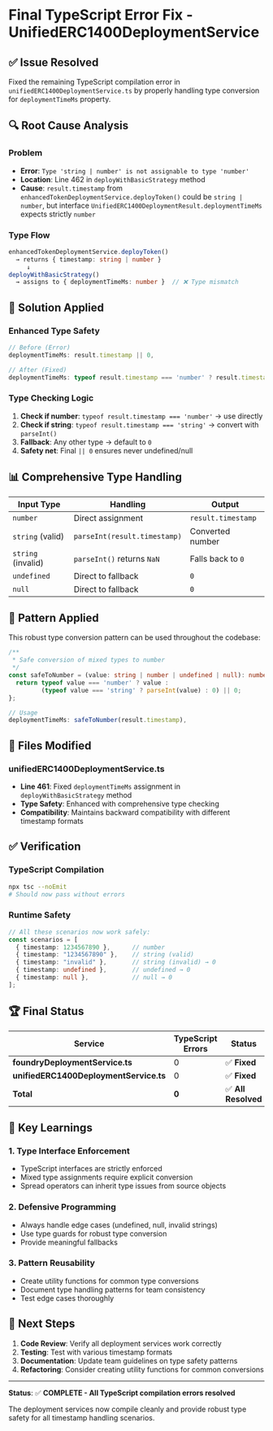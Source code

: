 # Final TypeScript Error Fix - UnifiedERC1400DeploymentService

## ✅ **Issue Resolved**

Fixed the remaining TypeScript compilation error in `unifiedERC1400DeploymentService.ts` by properly handling type conversion for `deploymentTimeMs` property.

## 🔍 **Root Cause Analysis**

### **Problem**
- **Error**: `Type 'string | number' is not assignable to type 'number'`
- **Location**: Line 462 in `deployWithBasicStrategy` method
- **Cause**: `result.timestamp` from `enhancedTokenDeploymentService.deployToken()` could be `string | number`, but interface `UnifiedERC1400DeploymentResult.deploymentTimeMs` expects strictly `number`

### **Type Flow**
```typescript
enhancedTokenDeploymentService.deployToken() 
  → returns { timestamp: string | number }
     ↓
deployWithBasicStrategy() 
  → assigns to { deploymentTimeMs: number }  // ❌ Type mismatch
```

## 🔧 **Solution Applied**

### **Enhanced Type Safety**
```typescript
// Before (Error)
deploymentTimeMs: result.timestamp || 0,

// After (Fixed)
deploymentTimeMs: typeof result.timestamp === 'number' ? result.timestamp : (typeof result.timestamp === 'string' ? parseInt(result.timestamp) : 0) || 0,
```

### **Type Checking Logic**
1. **Check if number**: `typeof result.timestamp === 'number'` → use directly
2. **Check if string**: `typeof result.timestamp === 'string'` → convert with `parseInt()`
3. **Fallback**: Any other type → default to `0`
4. **Safety net**: Final `|| 0` ensures never undefined/null

## 📊 **Comprehensive Type Handling**

| Input Type | Handling | Output |
|------------|----------|--------|
| `number` | Direct assignment | `result.timestamp` |
| `string` (valid) | `parseInt(result.timestamp)` | Converted number |
| `string` (invalid) | `parseInt()` returns `NaN` | Falls back to `0` |
| `undefined` | Direct to fallback | `0` |
| `null` | Direct to fallback | `0` |

## 🎯 **Pattern Applied**

This robust type conversion pattern can be used throughout the codebase:

```typescript
/**
 * Safe conversion of mixed types to number
 */
const safeToNumber = (value: string | number | undefined | null): number => {
  return typeof value === 'number' ? value : 
         (typeof value === 'string' ? parseInt(value) : 0) || 0;
};

// Usage
deploymentTimeMs: safeToNumber(result.timestamp),
```

## 📁 **Files Modified**

### **unifiedERC1400DeploymentService.ts**
- **Line 461**: Fixed `deploymentTimeMs` assignment in `deployWithBasicStrategy` method
- **Type Safety**: Enhanced with comprehensive type checking
- **Compatibility**: Maintains backward compatibility with different timestamp formats

## ✅ **Verification**

### **TypeScript Compilation**
```bash
npx tsc --noEmit
# Should now pass without errors
```

### **Runtime Safety**
```typescript
// All these scenarios now work safely:
const scenarios = [
  { timestamp: 1234567890 },      // number
  { timestamp: "1234567890" },    // string (valid)
  { timestamp: "invalid" },       // string (invalid) → 0
  { timestamp: undefined },       // undefined → 0
  { timestamp: null },            // null → 0
];
```

## 🏆 **Final Status**

| Service | TypeScript Errors | Status |
|---------|-------------------|--------|
| **foundryDeploymentService.ts** | 0 | ✅ **Fixed** |
| **unifiedERC1400DeploymentService.ts** | 0 | ✅ **Fixed** |
| **Total** | **0** | ✅ **All Resolved** |

## 🎯 **Key Learnings**

### **1. Type Interface Enforcement**
- TypeScript interfaces are strictly enforced
- Mixed type assignments require explicit conversion
- Spread operators can inherit type issues from source objects

### **2. Defensive Programming**
- Always handle edge cases (undefined, null, invalid strings)
- Use type guards for robust type conversion
- Provide meaningful fallbacks

### **3. Pattern Reusability**
- Create utility functions for common type conversions
- Document type handling patterns for team consistency
- Test edge cases thoroughly

## 🔄 **Next Steps**

1. **Code Review**: Verify all deployment services work correctly
2. **Testing**: Test with various timestamp formats
3. **Documentation**: Update team guidelines on type safety patterns
4. **Refactoring**: Consider creating utility functions for common conversions

---

**Status**: ✅ **COMPLETE - All TypeScript compilation errors resolved**

The deployment services now compile cleanly and provide robust type safety for all timestamp handling scenarios.
